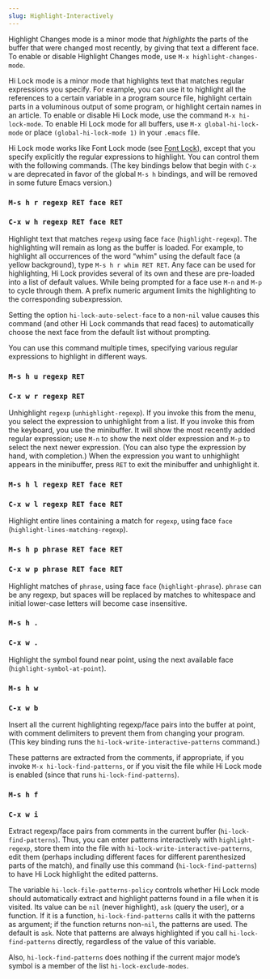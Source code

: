 ```yaml
---
slug: Highlight-Interactively
---
```


Highlight Changes mode is a minor mode that *highlights* the parts of the buffer that were changed most recently, by giving that text a different face. To enable or disable Highlight Changes mode, use `M-x highlight-changes-mode`.

Hi Lock mode is a minor mode that highlights text that matches regular expressions you specify. For example, you can use it to highlight all the references to a certain variable in a program source file, highlight certain parts in a voluminous output of some program, or highlight certain names in an article. To enable or disable Hi Lock mode, use the command `M-x hi-lock-mode`. To enable Hi Lock mode for all buffers, use `M-x global-hi-lock-mode` or place `(global-hi-lock-mode 1)` in your `.emacs` file.

Hi Lock mode works like Font Lock mode (see [Font Lock](Font-Lock)), except that you specify explicitly the regular expressions to highlight. You can control them with the following commands. (The key bindings below that begin with `C-x w` are deprecated in favor of the global `M-s h` bindings, and will be removed in some future Emacs version.)

### `M-s h r regexp RET face RET`

### `C-x w h regexp RET face RET`

Highlight text that matches `regexp` using face `face` (`highlight-regexp`). The highlighting will remain as long as the buffer is loaded. For example, to highlight all occurrences of the word “whim" using the default face (a yellow background), type `M-s h r whim RET RET`. Any face can be used for highlighting, Hi Lock provides several of its own and these are pre-loaded into a list of default values. While being prompted for a face use `M-n` and `M-p` to cycle through them. A prefix numeric argument limits the highlighting to the corresponding subexpression.

Setting the option `hi-lock-auto-select-face` to a non-`nil` value causes this command (and other Hi Lock commands that read faces) to automatically choose the next face from the default list without prompting.

You can use this command multiple times, specifying various regular expressions to highlight in different ways.

### `M-s h u regexp RET`

### `C-x w r regexp RET`

Unhighlight `regexp` (`unhighlight-regexp`). If you invoke this from the menu, you select the expression to unhighlight from a list. If you invoke this from the keyboard, you use the minibuffer. It will show the most recently added regular expression; use `M-n` to show the next older expression and `M-p` to select the next newer expression. (You can also type the expression by hand, with completion.) When the expression you want to unhighlight appears in the minibuffer, press `RET` to exit the minibuffer and unhighlight it.

### `M-s h l regexp RET face RET`

### `C-x w l regexp RET face RET`

Highlight entire lines containing a match for `regexp`, using face `face` (`highlight-lines-matching-regexp`).

### `M-s h p phrase RET face RET`

### `C-x w p phrase RET face RET`

Highlight matches of `phrase`, using face `face` (`highlight-phrase`). `phrase` can be any regexp, but spaces will be replaced by matches to whitespace and initial lower-case letters will become case insensitive.

### `M-s h .`

### `C-x w .`

Highlight the symbol found near point, using the next available face (`highlight-symbol-at-point`).

### `M-s h w`

### `C-x w b`

Insert all the current highlighting regexp/face pairs into the buffer at point, with comment delimiters to prevent them from changing your program. (This key binding runs the `hi-lock-write-interactive-patterns` command.)

These patterns are extracted from the comments, if appropriate, if you invoke `M-x hi-lock-find-patterns`, or if you visit the file while Hi Lock mode is enabled (since that runs `hi-lock-find-patterns`).

### `M-s h f`

### `C-x w i`

Extract regexp/face pairs from comments in the current buffer (`hi-lock-find-patterns`). Thus, you can enter patterns interactively with `highlight-regexp`, store them into the file with `hi-lock-write-interactive-patterns`, edit them (perhaps including different faces for different parenthesized parts of the match), and finally use this command (`hi-lock-find-patterns`) to have Hi Lock highlight the edited patterns.

The variable `hi-lock-file-patterns-policy` controls whether Hi Lock mode should automatically extract and highlight patterns found in a file when it is visited. Its value can be `nil` (never highlight), `ask` (query the user), or a function. If it is a function, `hi-lock-find-patterns` calls it with the patterns as argument; if the function returns non-`nil`, the patterns are used. The default is `ask`. Note that patterns are always highlighted if you call `hi-lock-find-patterns` directly, regardless of the value of this variable.

Also, `hi-lock-find-patterns` does nothing if the current major mode’s symbol is a member of the list `hi-lock-exclude-modes`.
